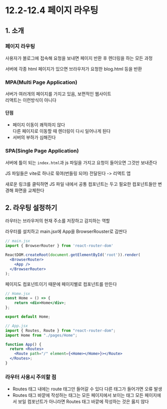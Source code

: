 # 12.2-12.4 페이지 라우팅

## 1. 소개

### 페이지 라우팅
사용자가 블로그에 접속해 요청을 보내면 페이지 반환 후 렌더링을 하는 모든 과정

서버에 각종 html 페이지가 있으면 브라우저가 요청한 blog.html 등을 반환  
  
### MPA(Multi Page Application)
서버가 여러개의 페이지를 가지고 있음, 보편적인 웹사이트  
리액트는 이런방식이 아니다
#### 단점
- 페이지 이동이 쾌적하지 않다  
    다른 페이지로 이동할 때 렌더링이 다시 일어나게 된다  
- 서버의 부하가 심해진다  
    
### SPA(Single Page Application)
서버에 틀이 되는 `index.html`과 js 파일을 가지고 요청이 들어오면 그것만 보내준다  

JS 파일들은 vite로 하나로 묶여(번들링 되어) 전달된다 -> 리액트 앱  

새로운 링크를 클릭하면 JS 파일 내에서 공통 컴포넌트는 두고 필요한 컴포넌트들만 변경해 화면을 교체한다

## 2. 라우팅 설정하기

라우터는 브라우저의 현재 주소를 저장하고 감지하는 역할 

라우터를 설치하고 main.jsx에 App을 BrowserRouster로 감싼다  
```jsx
// main.jsx
import { BrowserRouter } from 'react-router-dom'

ReactDOM.createRoot(document.getElementById('root')).render(
  <BrowserRouter>
    <App />
  </BrowserRouter>
);
```  

페이지도 컴포넌트이기 때문에 페이지별로 컴포넌트를 만든다  
```jsx
// Home.jsx
const Home = () => {
    return <div>Home</div>;
};

export default Home;

```

```jsx
// App.jsx
import { Routes, Route } from "react-router-dom";
import Home from "./pages/Home";

function App() {
  return <Routes>
    <Route path="/" element={<Home></Home>}></Route>
  </Routes>;
}
```
### 라우터 사용시 주의할 점  
- Routes 태그 내에는 route 태그만 들어갈 수 있다
    다른 태그가 들어가면 오류 발생
- Routes 태그 바깥에 작성하는 태그는 모든 페이지에서 보이는 태그
    모든 페이지에서 보일 컴포넌트가 아니라면 Routes 태그 바깥에 작성하는 것은 옳지 않다


